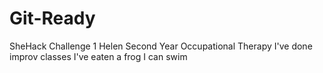 # Git-Ready
SheHack Challenge 1
Helen 
Second Year Occupational Therapy 
I've done improv classes
I've eaten a frog
I can swim
